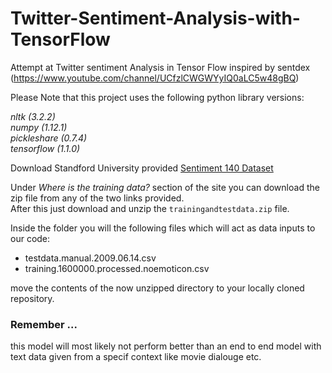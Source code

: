# Twitter-Sentiment-Analysis-with-TensorFlow
Attempt at Twitter sentiment Analysis in Tensor Flow inspired by sentdex (https://www.youtube.com/channel/UCfzlCWGWYyIQ0aLC5w48gBQ)

Please Note that this project uses the following python library versions:  

*nltk (3.2.2)*  
*numpy (1.12.1)*  
*pickleshare (0.7.4)*  
*tensorflow (1.1.0)*  



Download Standford University provided [Sentiment 140 Dataset](http://help.sentiment140.com/for-students/)  

Under _Where is the training data?_ section of the site you can download the zip file from any of the two links provided.  
After this just download and unzip the `trainingandtestdata.zip` file.  

Inside the folder you will the following files which will act as data inputs to our code:  

 - testdata.manual.2009.06.14.csv
 - training.1600000.processed.noemoticon.csv 

move the contents of the now unzipped directory to your locally cloned repository.



### Remember ...
this model will most likely not perform better than an end to end model with text data given from a specif context like movie dialouge etc. 